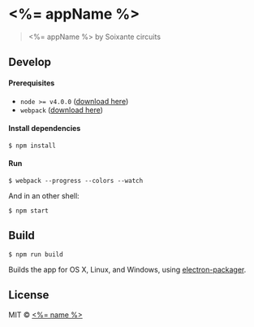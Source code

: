 # <%= appName %>

> <%= appName %> by Soixante circuits

## Develop

#### Prerequisites

* `node >= v4.0.0` ([download here](http://nodejs.org))
* `webpack` ([download here](https://github.com/webpack/webpack))

#### Install dependencies

```
$ npm install
```

#### Run

```
$ webpack --progress --colors --watch
```
And in an other shell:
```
$ npm start
```

## Build

```
$ npm run build
```

Builds the app for OS X, Linux, and Windows, using [electron-packager](https://github.com/maxogden/electron-packager).


## License

MIT © [<%= name %>](<%= website %>)
